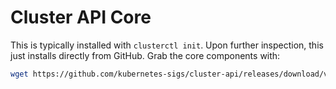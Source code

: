 # Cluster API Core

This is typically installed with `clusterctl init`.
Upon further inspection, this just installs directly from GitHub.
Grab the core components with:

```sh
wget https://github.com/kubernetes-sigs/cluster-api/releases/download/v1.2.4/core-components.yaml -O manifest.yaml
```
